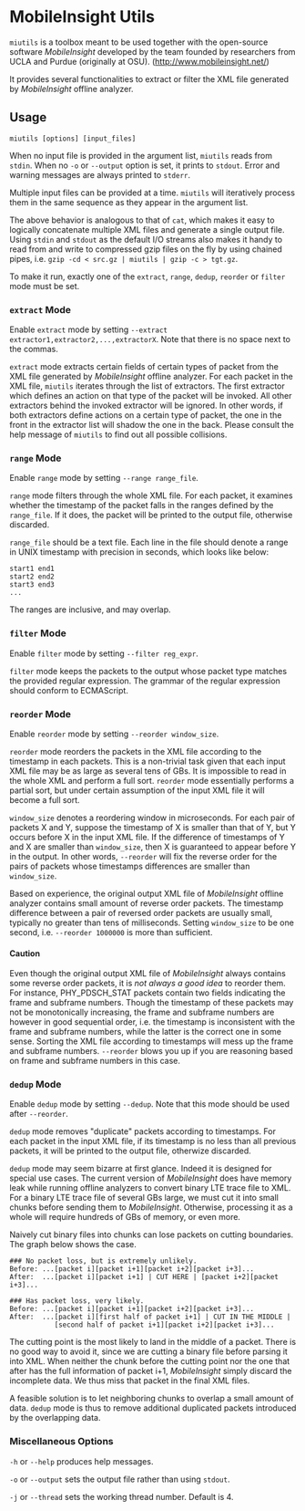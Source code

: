 # MobileInsight Utils

`miutils` is a toolbox meant to be used together with the open-source software *MobileInsight* developed by the team founded by researchers from UCLA and Purdue (originally at OSU). (http://www.mobileinsight.net/)

It provides several functionalities to extract or filter the XML file generated by *MobileInsight* offline analyzer.

## Usage
`miutils [options] [input_files]`

When no input file is provided in the argument list, `miutils` reads from `stdin`. When no `-o` or `--output` option is set, it prints to `stdout`. Error and warning messages are always printed to `stderr`.

Multiple input files can be provided at a time. `miutils` will iteratively process them in the same sequence as they appear in the argument list.

The above behavior is analogous to that of `cat`, which makes it easy to logically concatenate multiple XML files and generate a single output file. Using `stdin` and `stdout` as the default I/O streams also makes it handy to read from and write to compressed gzip files on the fly by using chained pipes, i.e. `gzip -cd < src.gz | miutils | gzip -c > tgt.gz`.

To make it run, exactly one of the `extract`, `range`, `dedup`, `reorder` or `filter` mode must be set.

### `extract` Mode
Enable `extract` mode by setting `--extract extractor1,extractor2,...,extractorX`. Note that there is no space next to the commas.

`extract` mode extracts certain fields of certain types of packet from the XML file generated by *MobileInsight* offline analyzer. For each packet in the XML file, `miutils` iterates through the list of extractors. The first extractor which defines an action on that type of the packet will be invoked. All other extractors behind the invoked extractor will be ignored. In other words, if both extractors define actions on a certain type of packet, the one in the front in the extractor list will shadow the one in the back. Please consult the help message of `miutils` to find out all possible collisions.

### `range` Mode
Enable `range` mode by setting `--range range_file`.

`range` mode filters through the whole XML file. For each packet, it examines whether the timestamp of the packet falls in the ranges defined by the `range_file`. If it does, the packet will be printed to the output file, otherwise discarded.

`range_file` should be a text file. Each line in the file should denote a range in UNIX timestamp with precision in seconds, which looks like below:
```
start1 end1
start2 end2
start3 end3
...
```
The ranges are inclusive, and may overlap.

### `filter` Mode
Enable `filter` mode by setting `--filter reg_expr`.

`filter` mode keeps the packets to the output whose packet type matches the provided regular expression. The grammar of the regular expression should conform to ECMAScript.

### `reorder` Mode
Enable `reorder` mode by setting `--reorder window_size`.

`reorder` mode reorders the packets in the XML file according to the timestamp in each packets. This is a non-trivial task given that each input XML file may be as large as several tens of GBs. It is impossible to read in the whole XML and perform a full sort. `reorder` mode essentially performs a partial sort, but under certain assumption of the input XML file it will become a full sort.

`window_size` denotes a reordering window in microseconds. For each pair of packets X and Y, suppose the timestamp of X is smaller than that of Y, but Y occurs before X in the input XML file. If the difference of timestamps of Y and X are smaller than `window_size`, then X is guaranteed to appear before Y in the output. In other words, `--reorder` will fix the reverse order for the pairs of packets whose timestamps differences are smaller than `window_size`.

Based on experience, the original output XML file of *MobileInsight* offline analyzer contains small amount of reverse order packets. The timestamp difference between a pair of reversed order packets are usually small, typically no greater than tens of milliseconds. Setting `window_size` to be one second, i.e. `--reorder 1000000` is more than sufficient.

#### Caution
Even though the original output XML file of *MobileInsight* always contains some reverse order packets, it is *not always a good idea* to reorder them. For instance, PHY_PDSCH_STAT packets contain two fields indicating the frame and subframe numbers. Though the timestamp of these packets may not be monotonically increasing, the frame and subframe numbers are however in good sequential order, i.e. the timestamp is inconsistent with the frame and subframe numbers, while the latter is the correct one in some sense. Sorting the XML file according to timestamps will mess up the frame and subframe numbers. `--reorder` blows you up if you are reasoning based on frame and subframe numbers in this case.

### `dedup` Mode
Enable `dedup` mode by setting `--dedup`. Note that this mode should be used after `--reorder`.

`dedup` mode removes "duplicate" packets according to timestamps. For each packet in the input XML file, if its timestamp is no less than all previous packets, it will be printed to the output file, otherwize discarded.

`dedup` mode may seem bizarre at first glance. Indeed it is designed for special use cases. The current version of *MobileInsight* does have memory leak while running offline analyzers to convert binary LTE trace file to XML. For a binary LTE trace file of several GBs large, we must cut it into small chunks before sending them to *MobileInsight*. Otherwise, processing it as a whole will require hundreds of GBs of memory, or even more.

Naively cut binary files into chunks can lose packets on cutting boundaries. The graph below shows the case.

```
### No packet loss, but is extremely unlikely.
Before: ...[packet i][packet i+1][packet i+2][packet i+3]...
After:  ...[packet i][packet i+1] | CUT HERE | [packet i+2][packet i+3]...

### Has packet loss, very likely.
Before: ...[packet i][packet i+1][packet i+2][packet i+3]...
After:  ...[packet i][first half of packet i+1] | CUT IN THE MIDDLE |
           [second half of packet i+1][packet i+2][packet i+3]...
```

The cutting point is the most likely to land in the middle of a packet. There is no good way to avoid it, since we are cutting a binary file before parsing it into XML. When neither the chunk before the cutting point nor the one that after has the full information of packet i+1, *MobileInsight* simply discard the incomplete data. We thus miss that packet in the final XML files.

A feasible solution is to let neighboring chunks to overlap a small amount of data. `dedup` mode is thus to remove additional duplicated packets introduced by the overlapping data.

### Miscellaneous Options
`-h` or `--help` produces help messages.

`-o` or `--output` sets the output file rather than using `stdout`.

`-j` or `--thread` sets the working thread number. Default is 4.
